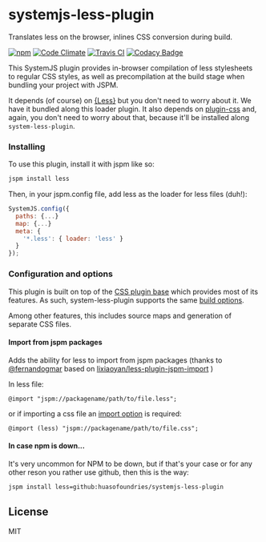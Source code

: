 # systemjs-less-plugin

Translates less on the browser, inlines CSS conversion during build.

[![npm](https://img.shields.io/npm/dm/systemjs-less-plugin.svg?style=plastic)](https://www.npmjs.com/package/systemjs-less-plugin) [![Code Climate](https://codeclimate.com/github/HuasoFoundries/systemjs-less-plugin/badges/gpa.svg)](https://codeclimate.com/github/HuasoFoundries/systemjs-less-plugin) [![Travis CI](https://travis-ci.org/HuasoFoundries/systemjs-less-plugin.svg)](https://travis-ci.org/HuasoFoundries/systemjs-less-plugin) [![Codacy Badge](https://api.codacy.com/project/badge/Grade/755f16a1ce1e4295aeeced27f2563ad0)](https://www.codacy.com/app/amenadiel/systemjs-less-plugin?utm_source=github.com&amp;utm_medium=referral&amp;utm_content=HuasoFoundries/systemjs-less-plugin&amp;utm_campaign=Badge_Grade)

This SystemJS plugin provides in-browser compilation of less stylesheets to regular CSS styles,
as well as precompilation at the build stage when bundling your project with JSPM.

It depends (of course) on [{Less}](http://lesscss.org/) but you don't need to worry about it.
We have it bundled along this loader plugin. It also depends on [plugin-css](https://github.com/systemjs/plugin-css) and,
again, you don't need to worry about that, because it'll be installed along `system-less-plugin`.


### Installing

To use this plugin, install it with jspm like so:

```sh
jspm install less
```

Then, in your jspm.config file, add less as the loader for less files (duh!):

```js
SystemJS.config({
  paths: {...}
  map: {...}
  meta: {
    '*.less': { loader: 'less' }
  }
});
```


### Configuration and options

This plugin is built on top of the [CSS plugin base](http://github.com/systemjs/plugin-css) which provides most of its features.
As such, system-less-plugin supports the same [build options](https://github.com/systemjs/plugin-css#builder-support).

Among other features, this includes source maps and generation of separate CSS files.

#### Import from jspm packages

Adds the ability for less to import from jspm packages (thanks to [@fernandogmar](https://github.com/fernandogmar) based on [lixiaoyan/less-plugin-jspm-import](https://github.com/lixiaoyan/less-plugin-jspm-import) )

In less file:

```
@import "jspm://packagename/path/to/file.less";
```

or if importing a css file an [import option](http://lesscss.org/features/#import-options) is required:

```
@import (less) "jspm://packagename/path/to/file.css";
```



#### In case npm is down...

It's very uncommon for NPM to be down, but if that's your case or
for any other reson you rather use github, then this is the way:

```sh
jspm install less=github:huasofoundries/systemjs-less-plugin
````



License
---

MIT
